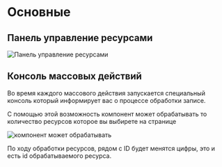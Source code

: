# Основные

## Панель управление ресурсами

![Панель управление ресурсами](https://file.modx.pro/files/f/b/3/fb329fcddf01f6c37210a2ea462d6a4b.png)

## Консоль массовых действий

Во время каждого массового действия запускается специальный консоль который информирует вас о процессе обработки записе.

С помощью этой возможность компонент может обрабатывать то количество ресурсов которое вы выбирете на странице

![компонент может обрабатывать](https://file.modx.pro/files/2/c/7/2c72e09cb959a0c090a8b27752517bdf.png)

По ходу обработки ресурсов, рядом с ID будет менятся цифры, это и есть id обрабатываемого ресурса.
